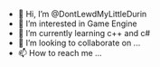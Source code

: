 - 👋 Hi, I’m @DontLewdMyLittleDurin
- 👀 I’m interested in Game Engine
- 🌱 I’m currently learning c++ and c#
- 💞️ I’m looking to collaborate on ...
- 📫 How to reach me ...

<!---
DontLewdMyLittleDurin/DontLewdMyLittleDurin is a ✨ special ✨ repository because its `README.md` (this file) appears on your GitHub profile.
You can click the Preview link to take a look at your changes.
--->
